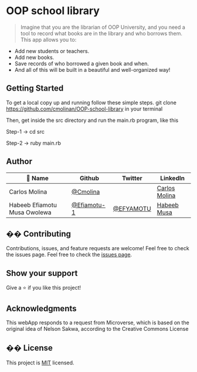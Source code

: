 # OOP school library

> Imagine that you are the librarian of OOP University, and you need a tool to record what books are in the library and who borrows them. This app allows you to:

* Add new students or teachers.
* Add new books.
* Save records of who borrowed a given book and when.
* And all of this will be built in a beautiful and well-organized way!


## Getting Started

To get a local copy up and running follow these simple steps.
git clone https://github.com/cmolinan/OOP-school-library in your terminal

Then, get inside the src directory and run the main.rb program, like this

Step-1 ->  cd src

Step-2 ->  ruby main.rb

## Author

| 👤 Name | Github | Twitter | LinkedIn |
|------|--------|---------|----------|
|Carlos Molina|[@Cmolina](https://github.com/cmolinan)|[]()|[Carlos Molina](https://www.linkedin.com/in/carlosmolinan/)|
|Habeeb Efiamotu Musa Owolewa|[@Efiamotu-1](https://github.com/Efiamotu-1)|[@EFYAMOTU](https://twitter.com/EFYAMOTU)|[Habeeb Musa](https://www.linkedin.com/in/Musa-habeeb/)|

## �� Contributing
Contributions, issues, and feature requests are welcome!
Feel free to check the issues page.
Feel free to check the [issues page](../../issues/).
​
## Show your support
Give a ⭐️ if you like this project!
## Acknowledgments 
This webApp responds to a request from Microverse, which is based on the original idea of Nelson Sakwa, according to the Creative Commons License
## �� License
This project is [MIT](./MIT.md) licensed.
